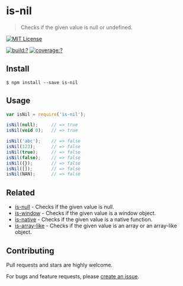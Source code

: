# is-nil

> Checks if the given value is null or undefined. 

[![MIT License](https://img.shields.io/badge/license-MIT_License-green.svg?style=flat-square)](https://github.com/gearcase/is-nil/blob/master/LICENSE)

[![build:?](https://img.shields.io/travis/gearcase/is-nil/master.svg?style=flat-square)](https://travis-ci.org/gearcase/is-nil)
[![coverage:?](https://img.shields.io/coveralls/gearcase/is-nil/master.svg?style=flat-square)](https://coveralls.io/github/gearcase/is-nil)


## Install

```
$ npm install --save is-nil 
```


## Usage

```js
var isNil = require('is-nil');

isNil(null);     // => true
isNil(void 0);   // => true

isNil('abc');    // => false
isNil(123);      // => false
isNil(true);     // => false
isNil(false);    // => false
isNil({});       // => false
isNil([]);       // => false
isNil(NAN);      // => false
```

## Related

- [is-null](https://github.com/gearcase/is-null) - Checks if the given value is null.
- [is-window](https://github.com/gearcase/is-window) - Checks if the given value is a window object.
- [is-native](https://github.com/gearcase/is-native) - Checks if the given value is a native function.
- [is-array-like](https://github.com/gearcase/is-array-like) - Checks if the given value is an array or an array-like object.


## Contributing

Pull requests and stars are highly welcome.

For bugs and feature requests, please [create an issue](https://github.com/gearcase/is-nil/issues/new).
